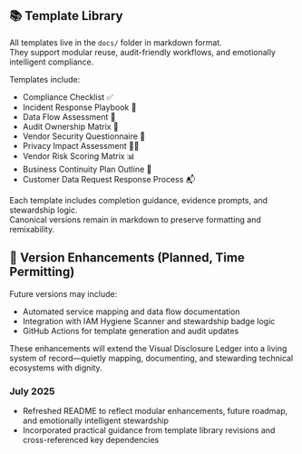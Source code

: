 ## 📚 Template Library

All templates live in the `docs/` folder in markdown format.  
They support modular reuse, audit-friendly workflows, and emotionally intelligent compliance.

Templates include:
- Compliance Checklist ✅
- Incident Response Playbook 🚨
- Data Flow Assessment 🔄
- Audit Ownership Matrix 🧮
- Vendor Security Questionnaire 🔐
- Privacy Impact Assessment 🕵️‍♀️
- Vendor Risk Scoring Matrix 📊
- Business Continuity Plan Outline 🧭
- Customer Data Request Response Process 📬

Each template includes completion guidance, evidence prompts, and stewardship logic.  
Canonical versions remain in markdown to preserve formatting and remixability.

## 🔄 Version Enhancements (Planned, Time Permitting)

Future versions may include:
- Automated service mapping and data flow documentation  
- Integration with IAM Hygiene Scanner and stewardship badge logic  
- GitHub Actions for template generation and audit updates  

These enhancements will extend the Visual Disclosure Ledger into a living system of record—quietly mapping, documenting, and stewarding technical ecosystems with dignity.

### July 2025
- Refreshed README to reflect modular enhancements, future roadmap, and emotionally intelligent stewardship
- Incorporated practical guidance from template library revisions and cross-referenced key dependencies
